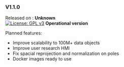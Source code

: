 ### V1.1.0

Released on : **Unknown**  
[![License: GPL v3](https://img.shields.io/badge/License-GPLv3-blue.svg)](https://www.gnu.org/licenses/gpl-3.0) 
**Operational version**

Planned features:

* Improve scalability to 100M+ data objects
* Improve user research HMI
* Fix spacial reprojection and normalization on poles
* Docker images ready to use
